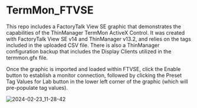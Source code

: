# TermMon_FTVSE

This repo includes a FactoryTalk View SE graphic that demonstrates the capabilities of the ThinManager TermMon ActiveX Control.  It was created with FactoryTalk View SE v14 and ThinManager v13.2, and relies on the tags included in the uploaded CSV file.  There is also a ThinManager configuration backup that includes the Display Clients utilized in the termmon.gfx file.

Once the graphic is imported and loaded within FTVSE, click the Enable button to establish a monitor connection, followed by clicking the Preset Tag Values for Lab button in the lower left corner of the graphic (which will pre-populate tag values).

![2024-02-23_11-28-42](https://github.com/ThinManager/TermMon_FTVSE/assets/143208945/5916c2d5-9d34-4930-adf2-1bdd05d2dfae)
